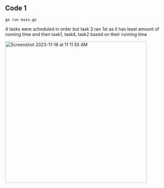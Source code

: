 ## Code 1
`go run main.go`

4 tasks were scheduled in order but
task 3 ran 1st as it has least amount of running time and then task1, task4, task2 based on their running time


<img width="454" alt="Screenshot 2023-11-16 at 11 11 55 AM" src="https://github.com/kritika0598/go-concurrency/assets/30694412/38be2828-9e05-4d71-96bc-3e6a327e5cce">

